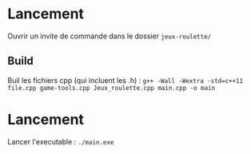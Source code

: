 # Lancement

Ouvrir un invite de commande dans le dossier `jeux-roulette/`

## Build

Buil les fichiers cpp (qui incluent les .h) : `g++ -Wall -Wextra -std=c++11 file.cpp game-tools.cpp Jeux_roulette.cpp main.cpp -o main`

# Lancement

Lancer l'executable : `./main.exe`
